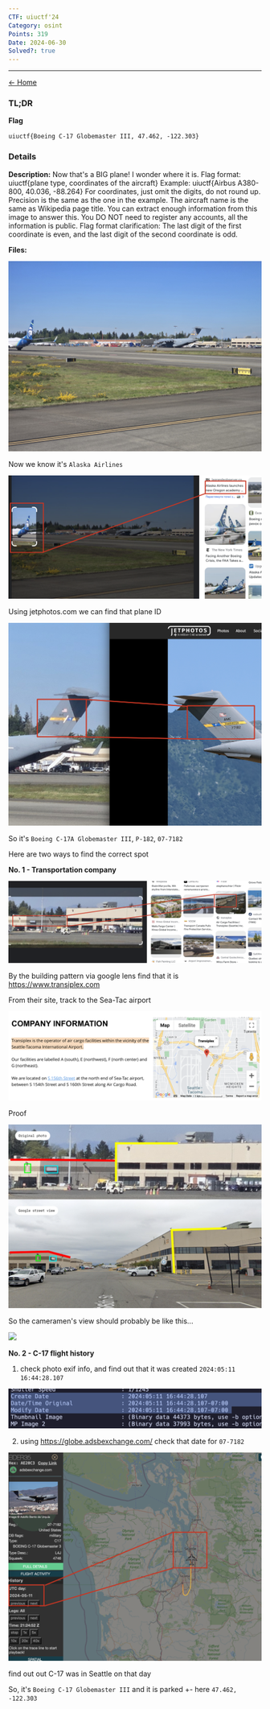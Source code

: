 ```yaml
---
CTF: uiuctf'24
Category: osint
Points: 319
Date: 2024-06-30
Solved?: true
---
```

----
[<- Home](../../)
### TL;DR

**Flag**

```
uiuctf{Boeing C-17 Globemaster III, 47.462, -122.303}
```

### Details

**Description:**
Now that's a BIG plane! I wonder where it is. Flag format: uiuctf{plane type, coordinates of the aircraft} Example: uiuctf{Airbus A380-800, 40.036, -88.264}
For coordinates, just omit the digits, do not round up. Precision is the same as the one in the example. The aircraft name is the same as Wikipedia page title. You can extract enough information from this image to answer this. You DO NOT need to register any accounts, all the information is public.
Flag format clarification: The last digit of the first coordinate is even, and the last digit of the second coordinate is odd.


**Files:**

![](source/chal.jpg)


Now we know it's `Alaska Airlines`

![](assets/Pasted%20image%2020240630222056.png)

Using jetphotos.com we can find that plane ID

![](assets/Pasted%20image%2020240630224317.png)

So it's  `Boeing C-17A Globemaster III`, `P-182`, `07-7182`

Here are two ways to find the correct spot

**No. 1 - Transportation company**

![](assets/Pasted%20image%2020240630235853.png)

By the building pattern via google lens find that it is https://www.transiplex.com

From their site, track to the Sea-Tac airport

![](assets/Pasted%20image%2020240701000732.png)

Proof 

![](assets/prof1.png)

So the cameramen's view should probably be like this...

![](assets/prof2.png)


**No. 2 - C-17 flight history**

1. check photo exif info, and find out that it was created `2024:05:11 16:44:28.107`

![](assets/Pasted%20image%2020240701001832.png)

2. using https://globe.adsbexchange.com/ check that date for `07-7182`

![](assets/Pasted%20image%2020240701001940.png)

find out out C-17 was in Seattle on that day


So, it's `Boeing C-17 Globemaster III` and it is parked +- here `47.462, -122.303`


